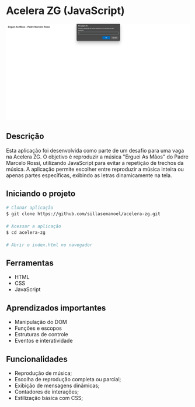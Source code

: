 # Acelera ZG (JavaScript)

<img src="./acelera-zg.png" >

## Descrição

Esta aplicação foi desenvolvida como parte de um desafio para uma vaga na Acelera ZG. O objetivo é reproduzir a música "Erguei As Mãos" do Padre Marcelo Rossi, utilizando JavaScript para evitar a repetição de trechos da música. A aplicação permite escolher entre reproduzir a música inteira ou apenas partes específicas, exibindo as letras dinamicamente na tela.

## Iniciando o projeto

```bash
# Clonar aplicação
$ git clone https://github.com/sillasemanoel/acelera-zg.git

# Acessar a aplicação
$ cd acelera-zg

# Abrir o index.html no navegador

```

## Ferramentas

- HTML
- CSS
- JavaScript

## Aprendizados importantes

- Manipulação do DOM
- Funções e escopos
- Estruturas de controle
- Eventos e interatividade

## Funcionalidades

- Reprodução de música;
- Escolha de reprodução completa ou parcial;
- Exibição de mensagens dinâmicas;
- Contadores de interações;
- Estilização básica com CSS;